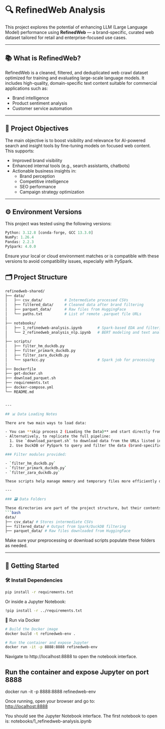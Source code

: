 # 🔍 RefinedWeb Analysis

This project explores the potential of enhancing LLM (Large Language Model) performance using **RefinedWeb** — a brand-specific, curated web dataset tailored for retail and enterprise-focused use cases.

---

## 📚 What is RefinedWeb?

RefinedWeb is a cleaned, filtered, and deduplicated web crawl dataset optimized for training and evaluating large-scale language models. It includes high-quality, domain-specific text content suitable for commercial applications such as:

- Brand intelligence  
- Product sentiment analysis  
- Customer service automation  

---

## 🎯 Project Objectives

The main objective is to boost visibility and relevance for AI-powered search and insight tools by fine-tuning models on focused web content. This supports:

- Improved brand visibility  
- Enhanced internal tools (e.g., search assistants, chatbots)  
- Actionable business insights in:
  - Brand perception  
  - Competitive intelligence  
  - SEO performance  
  - Campaign strategy optimization  

---

## ⚙️ Environment Versions

This project was tested using the following versions:

```python
Python: 3.12.8 [conda-forge, GCC 13.3.0]  
NumPy: 1.26.4  
Pandas: 2.2.3  
PySpark: 4.0.0
```
Ensure your local or cloud environment matches or is compatible with these versions to avoid compatibility issues, especially with PySpark.

## 🗂️ Project Structure
```bash
refinedweb-shared/
├── data/
│   ├── csv_data/          # Intermediate processed CSVs
│   ├── filtered_data/     # Cleaned data after brand filtering
│   ├── parquet_data/      # Raw files from HuggingFace
│   └── paths.txt          # List of remote .parquet file URLs
│
├── notebooks/
│   ├── 1_refinedweb-analysis.ipynb       # Spark-based EDA and filtering
│   └── 2_refinedweb_analysis_nlp.ipynb   # BERT modeling and text analytics
│
├── scripts/
│   ├── filter_hm_duckdb.py
│   ├── filter_primark_duckdb.py
│   ├── filter_zara_duckdb.py
│   └── sparkcc.py                        # Spark job for processing
│
├── Dockerfile
├── get-docker.sh
├── download_parquet.sh
├── requirements.txt
├── docker-compose.yml
└── README.md


---

## 📊 Data Loading Notes

There are two main ways to load data:

- You can **skip process 2 (Loading the Data)** and start directly from **3. Data Exploration**, using the pre-downloaded files and filters.
- Alternatively, to replicate the full pipeline:
  1. Use `download_parquet.sh` to download data from the URLs listed in `data/paths.txt`.
  2. Use DuckDB or PySpark to query and filter the data (brand-specific scripts are in the `scripts/` folder).

### Filter modules provided:

- `filter_hm_duckdb.py`  
- `filter_primark_duckdb.py`  
- `filter_zara_duckdb.py`  

These scripts help manage memory and temporary files more efficiently during preprocessing.

---

### 🗃️ Data Folders

These directories are part of the project structure, but their contents (e.g., `.csv`, `.parquet`) are excluded from version control via `.gitignore`. You will find `.gitkeep` files to preserve their presence in the repository:
```bash
data/
├── csv_data/ # Stores intermediate CSVs
├── filtered_data/ # Output from Spark/DuckDB filtering
├── parquet_data/ # Raw files downloaded from HuggingFace
```

Make sure your preprocessing or download scripts populate these folders as needed.

---

## 🚀 Getting Started

### 🛠️ Install Dependencies

```bash
pip install -r requirements.txt
```
Or inside a Jupyter Notebook:
```bash
!pip install -r ../requirements.txt
```


🐳 Run via Docker
```bash
# Build the Docker image
docker build -t refinedweb-env .

# Run the container and expose Jupyter
docker run -it -p 8888:8888 refinedweb-env
```

Navigate to http://localhost:8888 to open the notebook interface.

## Run the container and expose Jupyter on port 8888
docker run -it -p 8888:8888 refinedweb-env

Once running, open your browser and go to:  
[http://localhost:8888](http://localhost:8888)

You should see the Jupyter Notebook interface. The first notebook to open is:
notebooks/1_refinedweb-analysis.ipynb


